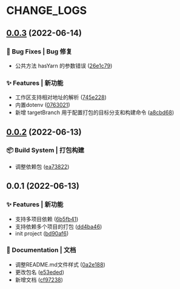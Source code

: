 # CHANGE_LOGS

## [0.0.3](https://github.com/GOGOGOSIR/build-cli/compare/v0.0.2...v0.0.3) (2022-06-14)


### 🐛 Bug Fixes | Bug 修复

* 公共方法 hasYarn 的参数错误 ([26e1c79](https://github.com/GOGOGOSIR/build-cli/commit/26e1c79b8e60cc1111399d3381a90b2a9f759a91))


### ✨ Features | 新功能

* 工作区支持相对地址的解析 ([745e228](https://github.com/GOGOGOSIR/build-cli/commit/745e228e90758f64efaab18dfb2a526880bc2548))
* 内置dotenv ([0763021](https://github.com/GOGOGOSIR/build-cli/commit/0763021d6bce3703317581c1eb7d45828e084e55))
* 新增 targetBranch 用于配置打包的目标分支和构建命令 ([a8cbd68](https://github.com/GOGOGOSIR/build-cli/commit/a8cbd68d06c934292ec1eb28e3225539cd9b2cc4))

## [0.0.2](https://github.com/GOGOGOSIR/build-cli/compare/v0.0.1...v0.0.2) (2022-06-13)


### 📦‍ Build System | 打包构建

* 调整依赖包 ([ea73822](https://github.com/GOGOGOSIR/build-cli/commit/ea738228f1a9ebb2d1e223964eee56fd88b5122d))

## 0.0.1 (2022-06-13)


### ✨ Features | 新功能

* 支持多项目依赖 ([6b5fb41](https://github.com/GOGOGOSIR/build-cli/commit/6b5fb41472e261384beb9afd3371019cb728893a))
* 支持依赖多个项目的打包 ([dd4ba46](https://github.com/GOGOGOSIR/build-cli/commit/dd4ba4652a580e6004b872ae93feca9e12d80ec4))
* init project ([bd90af6](https://github.com/GOGOGOSIR/build-cli/commit/bd90af6de788db87c3fc9a2783413ddeb14712d7))


### 📝 Documentation | 文档

* 调整README.md文件样式 ([0a2e188](https://github.com/GOGOGOSIR/build-cli/commit/0a2e1880bace547a23d514913f1da8e7932929aa))
* 更改包名 ([e53eded](https://github.com/GOGOGOSIR/build-cli/commit/e53ededa2ab790d7fd7a77d7af085b80ab29532d))
* 新增文档 ([cf97238](https://github.com/GOGOGOSIR/build-cli/commit/cf97238678fd47064dca2f6941b7f74873424285))
